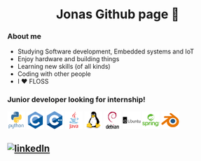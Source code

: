 <h1 align="center">Jonas Github page 👋 </h1> 
<div>
<h3> About me </h3>
 <ul>
  <li> Studying Software development, Embedded systems and IoT </li>
  <li> Enjoy hardware and building things</li>
  <li> Learning new skills (of all kinds) </li>
  <li> Coding with other people </li>
  <li> I ❤️ FLOSS </li>
</ul> 
</div>



<h3> Junior developer looking for internship! </h3>



<div>
  <img src="https://github.com/devicons/devicon/blob/master/icons/python/python-original-wordmark.svg" title="Python" alt="Python" width="40" height="40"/>

<img src="https://github.com/devicons/devicon/blob/master/icons/c/c-original.svg" title="C-language" alt="C language" width="40" height="40"/>

<img src="https://github.com/devicons/devicon/blob/master/icons/cplusplus/cplusplus-original.svg" title="Cplusplus" alt="Cplusplus" width="40" height="40"/>

<img src="https://github.com/devicons/devicon/blob/master/icons/java/java-original-wordmark.svg" title="Java" alt="Java"  width="40" height="40" />

<img src="https://github.com/devicons/devicon/blob/master/icons/linux/linux-original.svg" title="Linux" alt="Linux"  width="40" height="40" />

<img src="https://github.com/devicons/devicon/blob/master/icons/debian/debian-original-wordmark.svg" title="--" alt="--"  width="40" height="40" />

<img src="https://github.com/devicons/devicon/blob/master/icons/ubuntu/ubuntu-plain-wordmark.svg" title="--" alt="--"  width="40" height="40" />

<img src="https://github.com/devicons/devicon/blob/master/icons/spring/spring-original-wordmark.svg" title="Spring" alt="Spring"  width="40" height="40" />

<img src="https://github.com/devicons/devicon/blob/master/icons/blender/blender-original.svg" title="Blender" alt="Blender"  width="40" height="40" />

<!--
<img src="" title="--" alt="--"  width="40" height="40" />
<a href="https://pagedart.com">
  <img src="/favicon-32x32.png">
</a>
-->

<h2 Contact and references/>
<a href="https://linkedin.com/in/larsjonaslarsson"><img src="https://camo.githubusercontent.com/e0278098417dddf9727cfee70a5eb84af38a20705b3bded56cf91cb5feb29d7d/68747470733a2f2f696d672e736869656c64732e696f2f62616467652f4c696e6b6564496e2d626c75653f7374796c653d666f722d7468652d6261646765266c6f676f3d6c696e6b6564696e266c6f676f436f6c6f723d7768697465" title="linkedIn" alt="linkedIn"  width="120" height="30"/>
</a>
                                                 
</div>

  
<!--
**j0naslarss0n/j0naslarss0n** is a ✨ _special_ ✨ repository because its `README.md` (this file) appears on your GitHub profile.

Here are some ideas to get you started:

- 🔭 I’m currently working on ...
- 🌱 I’m currently learning ...
- 👯 I’m looking to collaborate on ...
- 🤔 I’m looking for help with ...
- 💬 Ask me about ...
- 📫 How to reach me: ...
- 😄 Pronouns: ...
- ⚡ Fun fact: ...
-->
